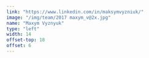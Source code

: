 ```yaml
---
link: "https://www.linkedin.com/in/maksymvyzniuk/"
image: "/img/team/2017 maxym_v@2x.jpg"
name: "Maxym Vyznyuk"
type: "left"
width: 14
offset-top: 18
offset: 6
---
```

